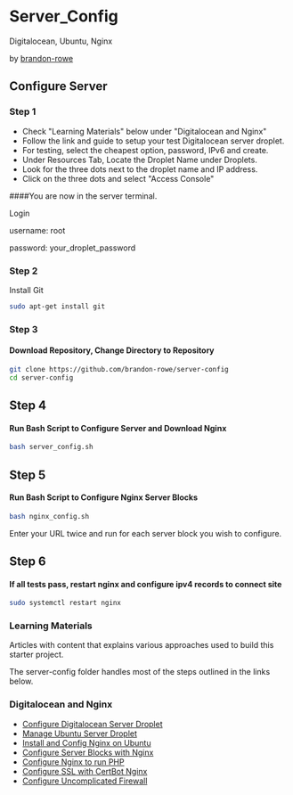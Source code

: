 # Server_Config
Digitalocean, Ubuntu, Nginx

by [brandon-rowe](https://github.com/brandon-rowe)

## Configure Server

### Step 1

* Check "Learning Materials" below under "Digitalocean and Nginx"
* Follow the link and guide to setup your test Digitalocean server droplet.
* For testing, select the cheapest option, password, IPv6 and create.
* Under Resources Tab, Locate the Droplet Name under Droplets.
* Look for the three dots next to the droplet name and IP address.
* Click on the three dots and select "Access Console"

####You are now in the server terminal.

Login

username: root

password: your_droplet_password

### Step 2
Install Git

```bash
sudo apt-get install git
```

### Step 3
#### Download Repository, Change Directory to Repository
```bash
git clone https://github.com/brandon-rowe/server-config
cd server-config
```

## Step 4
#### Run Bash Script to Configure Server and Download Nginx
```bash
bash server_config.sh
```

## Step 5
#### Run Bash Script to Configure Nginx Server Blocks
```bash
bash nginx_config.sh
```

Enter your URL twice and run for each server block you wish to configure.

## Step 6
#### If all tests pass, restart nginx and configure ipv4 records to connect site
```bash
sudo systemctl restart nginx
```

### Learning Materials
Articles with content that explains various approaches used to build this starter project.

The server-config folder handles most of the steps outlined in the links below.

### Digitalocean and Nginx
+ [Configure Digitalocean Server Droplet](https://www.digitalocean.com/docs/droplets/how-to/create/)
+ [Manage Ubuntu Server Droplet](https://www.digitalocean.com/community/tutorials/initial-server-setup-with-ubuntu-18-04)
+ [Install and Config Nginx on Ubuntu](https://www.digitalocean.com/community/tutorials/how-to-install-nginx-on-ubuntu-16-04)
+ [Configure Server Blocks with Nginx](https://www.digitalocean.com/community/tutorials/how-to-set-up-nginx-server-blocks-virtual-hosts-on-ubuntu-16-04)
+ [Configure Nginx to run PHP](https://websiteforstudents.com/setup-nginx-web-servers-with-php-support-on-ubuntu-servers/)
+ [Configure SSL with CertBot Nginx](https://www.digitalocean.com/community/tutorials/how-to-secure-nginx-with-let-s-encrypt-on-ubuntu-18-04)
+ [Configure Uncomplicated Firewall](https://www.vultr.com/docs/how-to-configure-ufw-firewall-on-ubuntu-14-04)
 
 
